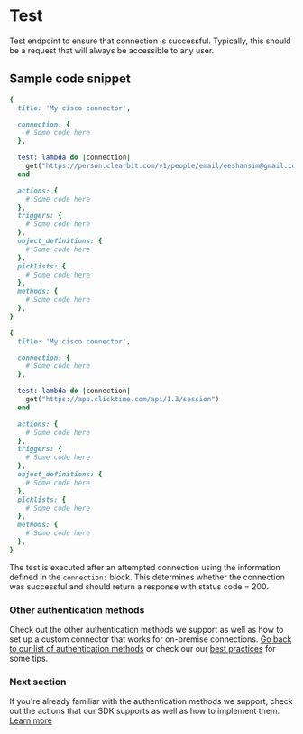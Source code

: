 # Test
Test endpoint to ensure that connection is successful. Typically, this should be a request that will always be accessible to any user.


## Sample code snippet
```ruby
{
  title: 'My cisco connector',

  connection: {
    # Some code here
  },

  test: lambda do |connection|
    get("https://person.clearbit.com/v1/people/email/eeshansim@gmail.com")
  end

  actions: {
    # Some code here
  },
  triggers: {
    # Some code here
  },
  object_definitions: {
    # Some code here
  },
  picklists: {
    # Some code here
  },
  methods: {
    # Some code here
  },
}
```

```ruby
{
  title: 'My cisco connector',

  connection: {
    # Some code here
  },

  test: lambda do |connection|
    get("https://app.clicktime.com/api/1.3/session")
  end

  actions: {
    # Some code here
  },
  triggers: {
    # Some code here
  },
  object_definitions: {
    # Some code here
  },
  picklists: {
    # Some code here
  },
  methods: {
    # Some code here
  },
}
```
The test is executed after an attempted connection using the information defined in the `connection:` block. This determines whether the connection was successful and should return a response with status code = 200.

### Other authentication methods
Check out the other authentication methods we support as well as how to set up a custom connector that works for on-premise connections. [Go back to our list of authentication methods](/developing-connectors/sdk-2/authentication.md) or check our our [best practices](/developing-connectors/sdk-2/best-practices.md) for some tips.

### Next section
If you're already familiar with the authentication methods we support, check out the actions that our SDK supports as well as how to implement them. [Learn more](/developing-connectors/sdk-2/action.md)
